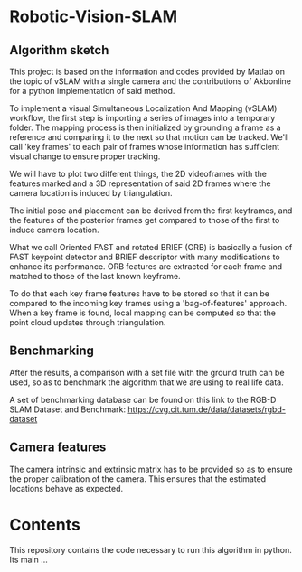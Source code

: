 # Robotic-Vision-SLAM
## Algorithm sketch
This project is based on the information and codes provided by Matlab on the topic of vSLAM with a single camera and the contributions of Akbonline for a python implementation of said method.

To implement a visual Simultaneous Localization And Mapping (vSLAM) workflow, the first step is importing a series of images into a temporary folder. The mapping process is then initialized by grounding a frame as a reference and comparing it to the next so that motion can be tracked. We'll call 'key frames' to each pair of frames whose information has sufficient visual change to ensure proper tracking.

We will have to plot two different things, the 2D videoframes with the features marked and a 3D representation of said 2D frames where the camera location is induced by triangulation.

The initial pose and placement can be derived from the first keyframes, and the features of the posterior frames get compared to those of the first to induce camera location.

What we call Oriented FAST and rotated BRIEF (ORB) is basically a fusion of FAST keypoint detector and BRIEF descriptor with many modifications to enhance its performance. ORB features are extracted for each frame and matched to those of the last known keyframe.

To do that each key frame features have to be stored so that it can be compared to the incoming key frames using a 'bag-of-features' approach. When a key frame is found, local mapping can be computed so that the point cloud updates through triangulation. 

## Benchmarking
After the results, a comparison with a set file with the ground truth can be used, so as to benchmark the algorithm that we are using to real life data.

A set of benchmarking database can be found on this link to the RGB-D SLAM Dataset and Benchmark:
https://cvg.cit.tum.de/data/datasets/rgbd-dataset

## Camera features
The camera intrinsic and extrinsic matrix has to be provided so as to ensure the proper calibration of the camera. This ensures that the estimated locations behave as expected.

# Contents
This repository contains the code necessary to run this algorithm in python. Its main ...
